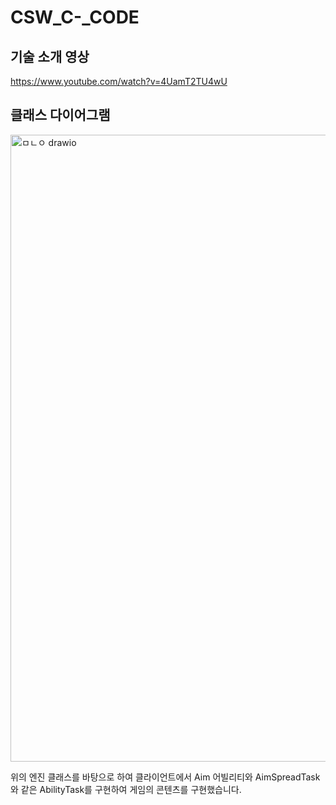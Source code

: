 # CSW_C-_CODE

## 기술 소개 영상
https://www.youtube.com/watch?v=4UamT2TU4wU

## 클래스 다이어그램
<img width="1310" height="1003" alt="ㅁㄴㅇ drawio" src="https://github.com/user-attachments/assets/ab1ad17b-aa89-4ed2-af9f-8cfec5bab378" />


위의 엔진 클래스를 바탕으로 하여 클라이언트에서 Aim 어빌리티와 AimSpreadTask와 같은 AbilityTask를 구현하여 게임의 콘텐츠를 구현했습니다.
